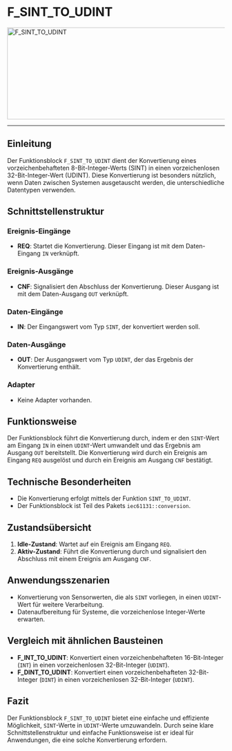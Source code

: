 # F_SINT_TO_UDINT

<img width="1450" height="213" alt="F_SINT_TO_UDINT" src="https://github.com/user-attachments/assets/a5b8dca8-4533-4578-b402-729f15415b91" />

* * * * * * * * * *
## Einleitung
Der Funktionsblock `F_SINT_TO_UDINT` dient der Konvertierung eines vorzeichenbehafteten 8-Bit-Integer-Werts (SINT) in einen vorzeichenlosen 32-Bit-Integer-Wert (UDINT). Diese Konvertierung ist besonders nützlich, wenn Daten zwischen Systemen ausgetauscht werden, die unterschiedliche Datentypen verwenden.

## Schnittstellenstruktur

### **Ereignis-Eingänge**
- **REQ**: Startet die Konvertierung. Dieser Eingang ist mit dem Daten-Eingang `IN` verknüpft.

### **Ereignis-Ausgänge**
- **CNF**: Signalisiert den Abschluss der Konvertierung. Dieser Ausgang ist mit dem Daten-Ausgang `OUT` verknüpft.

### **Daten-Eingänge**
- **IN**: Der Eingangswert vom Typ `SINT`, der konvertiert werden soll.

### **Daten-Ausgänge**
- **OUT**: Der Ausgangswert vom Typ `UDINT`, der das Ergebnis der Konvertierung enthält.

### **Adapter**
- Keine Adapter vorhanden.

## Funktionsweise
Der Funktionsblock führt die Konvertierung durch, indem er den `SINT`-Wert am Eingang `IN` in einen `UDINT`-Wert umwandelt und das Ergebnis am Ausgang `OUT` bereitstellt. Die Konvertierung wird durch ein Ereignis am Eingang `REQ` ausgelöst und durch ein Ereignis am Ausgang `CNF` bestätigt.

## Technische Besonderheiten
- Die Konvertierung erfolgt mittels der Funktion `SINT_TO_UDINT`.
- Der Funktionsblock ist Teil des Pakets `iec61131::conversion`.

## Zustandsübersicht
1. **Idle-Zustand**: Wartet auf ein Ereignis am Eingang `REQ`.
2. **Aktiv-Zustand**: Führt die Konvertierung durch und signalisiert den Abschluss mit einem Ereignis am Ausgang `CNF`.

## Anwendungsszenarien
- Konvertierung von Sensorwerten, die als `SINT` vorliegen, in einen `UDINT`-Wert für weitere Verarbeitung.
- Datenaufbereitung für Systeme, die vorzeichenlose Integer-Werte erwarten.

## Vergleich mit ähnlichen Bausteinen
- **F_INT_TO_UDINT**: Konvertiert einen vorzeichenbehafteten 16-Bit-Integer (`INT`) in einen vorzeichenlosen 32-Bit-Integer (`UDINT`).
- **F_DINT_TO_UDINT**: Konvertiert einen vorzeichenbehafteten 32-Bit-Integer (`DINT`) in einen vorzeichenlosen 32-Bit-Integer (`UDINT`).

## Fazit
Der Funktionsblock `F_SINT_TO_UDINT` bietet eine einfache und effiziente Möglichkeit, `SINT`-Werte in `UDINT`-Werte umzuwandeln. Durch seine klare Schnittstellenstruktur und einfache Funktionsweise ist er ideal für Anwendungen, die eine solche Konvertierung erfordern.

